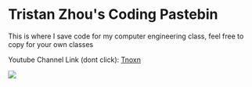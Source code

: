 # Tristan Zhou's Coding Pastebin

This is where I save code for my computer engineering class, feel free to copy for your own classes



Youtube Channel Link (dont click): [Tnoxn](https://www.youtube.com/channel/UCjZTgRlU4NqUOzHSxzx-uzA)


![](https://yt3.googleusercontent.com/ytc/AIf8zZQSFssO077nMeqIckPCDt5wv4VCDSIxlS6Xcb_I=s176-c-k-c0x00ffffff-no-rj)
